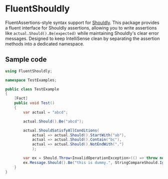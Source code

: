 # FluentShouldly

FluentAssertions-style syntax support for [Shouldly](https://docs.shouldly.org/). This package provides a fluent interface for Shouldly assertions, allowing you to write assertions like `actual.Should().Be(expected)` while maintaining Shouldly's clear error messages. Designed to keep IntelliSense clean by separating the assertion methods into a dedicated namespace.

## Sample code

```csharp
using FluentShouldly;

namespace TestExamples;

public class TestExample
{
    [Fact]
    public void Test()
    {
        var actual = "abcd";

        actual.Should().Be("abcd");

        actual.ShouldSatisfyAllConditions(
            actual => actual.Should().StartWith("ab"),
            actual => actual.Should().Contain("bc"),
            actual => actual.Should().NotEndWith(".")
            );

        var ex = Should.Throw<InvalidOperationException>(() => throw new InvalidOperationException("This is dummy."));
        ex.Message.Should().Be("this is dummy.", StringCompareShould.IgnoreCase);
    }
}
```
